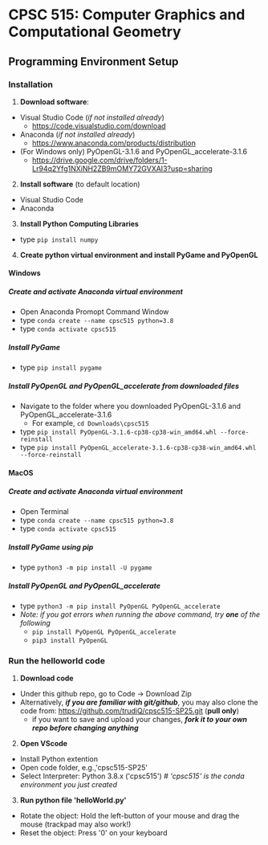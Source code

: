 # CPSC 515: Computer Graphics and Computational Geometry
## Programming Environment Setup
### Installation
1. **Download software**:
  - Visual Studio Code (*if not installed already*)
    - https://code.visualstudio.com/download
  - Anaconda (*if not installed already*)
    - https://www.anaconda.com/products/distribution
  - (For Windows only) PyOpenGL-3.1.6 and PyOpenGL_accelerate-3.1.6
    - https://drive.google.com/drive/folders/1-Lr94q2Yfg1NXiNH2ZB9mOMY72GVXAI3?usp=sharing 
2. **Install software** (to default location)
  - Visual Studio Code
  - Anaconda
3. **Install Python Computing Libraries**
  - type `pip install numpy`
4. **Create python virtual environment and install PyGame and PyOpenGL**
#### Windows
##### Create and activate Anaconda virtual environment
  - Open Anaconda Promopt Command Window
  - type `conda create --name cpsc515 python=3.8`
  - type `conda activate cpsc515`
##### Install PyGame
  - type `pip install pygame`
##### Install PyOpenGL and PyOpenGL_accelerate from downloaded files
  - Navigate to the folder where you downloaded PyOpenGL-3.1.6 and PyOpenGL_accelerate-3.1.6
    - For example, `cd Downloads\cpsc515`
  - type `pip install PyOpenGL-3.1.6-cp38-cp38-win_amd64.whl --force-reinstall` 
  - type `pip install PyOpenGL_accelerate-3.1.6-cp38-cp38-win_amd64.whl --force-reinstall`
#### MacOS
##### Create and activate Anaconda virtual environment
  - Open Terminal
  - type `conda create --name cpsc515 python=3.8`
  - type `conda activate cpsc515`
##### Install PyGame using pip
  - type `python3 -m pip install -U pygame`
##### Install PyOpenGL and PyOpenGL_accelerate
  - type `python3 -m pip install PyOpenGL PyOpenGL_accelerate`
  - *Note: if you got errors when running the above command, try **one** of the following*
    - `pip install PyOpenGL PyOpenGL_accelerate`
    - `pip3 install PyOpenGL`

### Run the helloworld code
1. **Download code**
  - Under this github repo, go to Code -> Download Zip
  - Alternatively, ***if you are familiar with git/github***, you may also clone the code from: https://github.com/trudiQ/cpsc515-SP25.git (**pull only**)
    - if you want to save and upload your changes, ***fork it to your own repo before changing anything***
2. **Open VScode**
  - Install Python extention 
  - Open code folder, e.g.,'cpsc515-SP25'
  - Select Interpreter: Python 3.8.x ('cpsc515') *# 'cpsc515' is the conda environment you just created*
3. **Run python file 'helloWorld.py'**
  - Rotate the object: Hold the left-button of your mouse and drag the mouse (trackpad may also work!)
  - Reset the object: Press '0' on your keyboard

